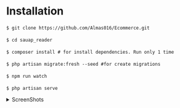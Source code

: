 # Installation
```
$ git clone https://github.com/Almas016/Ecommerce.git

$ cd sauap_reader

$ composer install # for install dependencies. Run only 1 time

$ php artisan migrate:fresh --seed #for create migrations 

$ npm run watch 

$ php artisan serve
```

<details>
<summary>ScreenShots</summary>
<br>

## Homepage
![alt text](https://github.com/Almas016/Ecommerce/blob/master/ScreenShots/Home-Page.png)

## Catalog List Page
![alt text](https://github.com/Almas016/Ecommerce/blob/master/ScreenShots/Catalog-List-Page.png)

## Product Detail Page
![alt text](https://github.com/Almas016/Ecommerce/blob/master/ScreenShots/Product-Detail-Page.png)

## Shopping Cart
![alt text](https://github.com/Almas016/Ecommerce/blob/master/ScreenShots/Cart.png)

## Checkout
![alt text](https://github.com/Almas016/Ecommerce/blob/master/ScreenShots/Checkout.png)

## Register
![alt text](https://github.com/Almas016/Ecommerce/blob/master/ScreenShots/Register.png)

</details>
